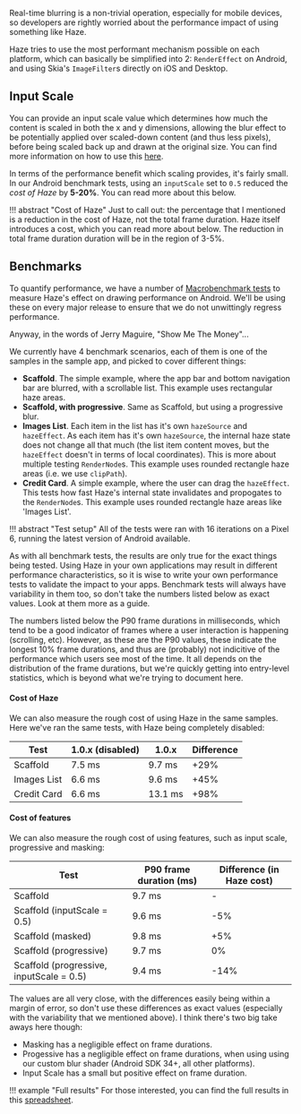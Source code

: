 Real-time blurring is a non-trivial operation, especially for mobile devices, so developers are rightly worried about the performance impact of using something like Haze.

Haze tries to use the most performant mechanism possible on each platform, which can basically be simplified into 2: `RenderEffect` on Android, and using Skia's `ImageFilter`s directly on iOS and Desktop.

## Input Scale

You can provide an input scale value which determines how much the content is scaled in both the x and y dimensions, allowing the blur effect to be potentially applied over scaled-down content (and thus less pixels), before being scaled back up and drawn at the original size. You can find more information on how to use this [here](usage.md#input-scale).

In terms of the performance benefit which scaling provides, it's fairly small. In our Android benchmark tests, using an `inputScale` set to `0.5` reduced the _cost of Haze_ by **5-20%**. You can read more about this below.

!!! abstract "Cost of Haze"
    Just to call out: the percentage that I mentioned is a reduction in the cost of Haze, not the total frame duration. Haze itself introduces a cost, which you can read more about below. The reduction in total frame duration duration will be in the region of 3-5%.

## Benchmarks

To quantify performance, we have a number of [Macrobenchmark tests](https://developer.android.com/topic/performance/benchmarking/macrobenchmark-overview) to measure Haze's effect on drawing performance on Android. We'll be using these on every major release to ensure that we do not unwittingly regress performance.

Anyway, in the words of Jerry Maguire, "Show Me The Money"...

We currently have 4 benchmark scenarios, each of them is one of the samples in the sample app, and picked to cover different things:

- **Scaffold**. The simple example, where the app bar and bottom navigation bar are blurred, with a scrollable list. This example uses rectangular haze areas.
- **Scaffold, with progressive**. Same as Scaffold, but using a progressive blur.
- **Images List**. Each item in the list has it's own `hazeSource` and `hazeEffect`. As each item has it's own `hazeSource`, the internal haze state does not change all that much (the list item content moves, but the `hazeEffect` doesn't in terms of local coordinates). This is more about multiple testing `RenderNode`s. This example uses rounded rectangle haze areas (i.e. we use `clipPath`).
- **Credit Card**. A simple example, where the user can drag the `hazeEffect`. This tests how fast Haze's internal state invalidates and propogates to the `RenderNode`s. This example uses rounded rectangle haze areas like 'Images List'.

!!! abstract "Test setup"
    All of the tests were ran with 16 iterations on a Pixel 6, running the latest version of Android available.

As with all benchmark tests, the results are only true for the exact things being tested. Using Haze in your own applications may result in different performance characteristics, so it is wise to write your own performance tests to validate the impact to your apps. Benchmark tests will always have variability in them too, so don't take the numbers listed below as exact values. Look at them more as a guide.

The numbers listed below the P90 frame durations in milliseconds, which tend to be a good indicator of frames where a user interaction is happening (scrolling, etc). However, as these are the P90 values, these indicate the longest 10% frame durations, and thus are (probably) not indicitive of the performance which users see most of the time. It all depends on the distribution of the frame durations, but we're quickly getting into entry-level statistics, which is beyond what we're trying to document here.

#### Cost of Haze

We can also measure the rough cost of using Haze in the same samples. Here we've ran the same tests, with Haze being completely disabled:

| Test          | 1.0.x (disabled)  | 1.0.x      | Difference   |
| ------------- | ------------------| -----------| ------------ |
| Scaffold      | 7.5 ms            | 9.7 ms     | +29%         |
| Images List   | 6.6 ms            | 9.6 ms     | +45%         |
| Credit Card   | 6.6 ms            | 13.1 ms    | +98%         |

#### Cost of features

We can also measure the rough cost of using features, such as input scale, progressive and masking:

| Test                                      | P90 frame duration (ms)  | Difference (in Haze cost) |
| -------------                             | -------------------------| -----------|
| Scaffold                                  | 9.7 ms                   | -          |
| Scaffold (inputScale = 0.5)               | 9.6 ms                   | -5%        |
| Scaffold (masked)                         | 9.8 ms                   | +5%        |
| Scaffold (progressive)                    | 9.7 ms                   | 0%         |
| Scaffold (progressive, inputScale = 0.5)  | 9.4 ms                   | -14%       |

The values are all very close, with the differences easily being within a margin of error, so don't use these differences as exact values (especially with the variability that we mentioned above). I think there's two big take aways here though:

- Masking has a negligible effect on frame durations.
- Progessive has a negligible effect on frame durations, when using using our custom blur shader (Android SDK 34+, all other platforms).
- Input Scale has a small but positive effect on frame duration.

!!! example "Full results"
    For those interested, you can find the full results in this [spreadsheet](https://docs.google.com/spreadsheets/d/1wZ9pbX0HDIa08ITwYy7BrYYwOq2sX-HUyAMQlcb3dI4/edit?usp=sharing).
